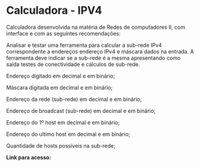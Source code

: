 # Calculadora - IPV4

Calculadora desenvolvida na matéria de Redes de computadores II, com interface e com as seguintes recomendações:

Analisar e testar uma ferramenta para calcular a sub-rede IPv4 correspondente a endereços endereço IPv4 e máscara dados na entrada. A ferramenta deve indicar se a sub-rede é a mesma apresentando como saída testes de conectividade e cálculos de sub-rede.

Endereço digitado em decimal e em binário;

Máscara digitada em decimal e em binário;

Endereço da rede (sub-rede) em decimal e em binário;

Endereço de broadcast (sub-rede) em decimal e em binário;

Endereço do 1º host em decimal e em binário;

Endereço do ultimo host em decimal e em binário;

Quantidade de hosts possíveis na sub-rede;

<b>Link para acesso:</b> 


